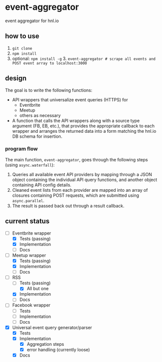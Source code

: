 # event-aggregator

event aggregator for hnl.io


## how to use

1. `git clone`
2. `npm install`
2. optional: `npm install -g`
    3. `event-aggregator # scrape all events and POST event array to localhost:3000`

## design

The goal is to write the following functions:

- API wrappers that universalize event queries (HTTPS) for
  - Eventbrite
  - Meetup
  - others as necessary
- A function that calls the API wrappers along with a source type argument (FB, EB, etc.), that provides the appropriate callback to each wrapper and arranges the returned data into a form matching the hnl.io DB schema for insertion.

### program flow

The main function, `event-aggregator`, goes through the following steps (using
`async.waterfall`):

1. Queries all available event API providers by mapping through a JSON object
   containing the individual API query functions, and another object containing
   API config details.
3. Cleaned event lists from each provider are mapped into an array of closures
   containing POST requests, which are submitted using `async.parallel`.
5. The result is passed back out through a result callback.

## current status

- [ ] Eventbrite wrapper
  - [x] Tests (passing)
  - [x] Implementation
  - [ ] Docs
- [ ] Meetup wrapper
  - [x] Tests (passing)
  - [x] Implementation
  - [ ] Docs
- [ ] RSS
  - [ ] Tests (passing)
    - [x] All but one
  - [x] Implementation
  - [ ] Docs  
- [ ] Facebook wrapper
  - [ ] Tests
  - [ ] Implementation
  - [ ] Docs
- [x] Universal event query generator/parser
  - [x] Tests
  - [x] Implementation
	- [x] Aggregation steps
	- [x] error handling (currently loose)
  - [x] Docs
